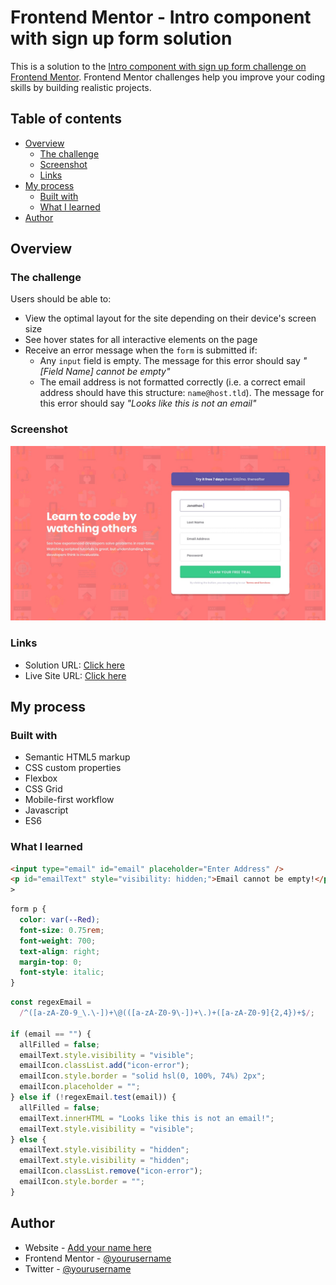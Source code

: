 # Frontend Mentor - Intro component with sign up form solution

This is a solution to the [Intro component with sign up form challenge on Frontend Mentor](https://www.frontendmentor.io/challenges/intro-component-with-signup-form-5cf91bd49edda32581d28fd1). Frontend Mentor challenges help you improve your coding skills by building realistic projects.

## Table of contents

- [Overview](#overview)
  - [The challenge](#the-challenge)
  - [Screenshot](#screenshot)
  - [Links](#links)
- [My process](#my-process)
  - [Built with](#built-with)
  - [What I learned](#what-i-learned)
- [Author](#author)

## Overview

### The challenge

Users should be able to:

- View the optimal layout for the site depending on their device's screen size
- See hover states for all interactive elements on the page
- Receive an error message when the `form` is submitted if:
  - Any `input` field is empty. The message for this error should say _"[Field Name] cannot be empty"_
  - The email address is not formatted correctly (i.e. a correct email address should have this structure: `name@host.tld`). The message for this error should say _"Looks like this is not an email"_

### Screenshot

![](https://github.com/Just9krish/Intro-component/blob/6b62a6d5fca5b42e400370778d0902c1120267a5/design/desktop-design.jpg)

### Links

- Solution URL: [Click here](https://your-solution-url.com)
- Live Site URL: [Click here](https://intero-component-by-just9krish.netlify.app/)

## My process

### Built with

- Semantic HTML5 markup
- CSS custom properties
- Flexbox
- CSS Grid
- Mobile-first workflow
- Javascript
- ES6

### What I learned

```html
<input type="email" id="email" placeholder="Enter Address" />
<p id="emailText" style="visibility: hidden;">Email cannot be empty!</p>
>
```

```css
form p {
  color: var(--Red);
  font-size: 0.75rem;
  font-weight: 700;
  text-align: right;
  margin-top: 0;
  font-style: italic;
}
```

```js
const regexEmail =
  /^([a-zA-Z0-9_\.\-])+\@(([a-zA-Z0-9\-])+\.)+([a-zA-Z0-9]{2,4})+$/;

if (email == "") {
  allFilled = false;
  emailText.style.visibility = "visible";
  emailIcon.classList.add("icon-error");
  emailIcon.style.border = "solid hsl(0, 100%, 74%) 2px";
  emailIcon.placeholder = "";
} else if (!regexEmail.test(email)) {
  allFilled = false;
  emailText.innerHTML = "Looks like this is not an email!";
  emailText.style.visibility = "visible";
} else {
  emailText.style.visibility = "hidden";
  emailText.style.visibility = "hidden";
  emailIcon.classList.remove("icon-error");
  emailIcon.style.border = "";
}
```

## Author

- Website - [Add your name here](https://www.your-site.com)
- Frontend Mentor - [@yourusername](https://www.frontendmentor.io/profile/yourusername)
- Twitter - [@yourusername](https://www.twitter.com/yourusername)
